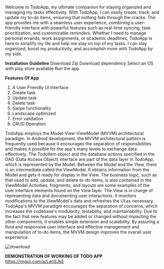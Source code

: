 Welcome to TodoApp, my ultimate companion for staying organized and managing my tasks effectively. With TodoApp, I can easily create, track, and update my to-do items, ensuring that nothing falls through the cracks. The app provides me with a seamless user experience, combining a user-friendly interface with powerful features such as real-time syncing, task prioritization, and customizable reminders. Whether I need to manage personal errands, work assignments, or academic deadlines, TodoApp is here to simplify my life and help me stay on top of my tasks. I can stay organized, boost my productivity, and accomplish more with TodoApp by my side.

**Installation Guideline**
Download Zip
Download dependency
Select an OS with play store avaliable
Run the app

**Features Of App**
1) A User Friendly UI Interface
2) Create task
3) Update task
4) Delete task
5) Swipe functionality
6) Landscape optimized
7) Error validation
8) CRUD Operation

TodoApp employs the Model-View-ViewModel (MVVM) architectural paradigm. In Android development, the MVVM architectural pattern is frequently used because it encourages the separation of responsibilities and makes it possible for the app's many levels to exchange data effectively.
The TodoItem object and the database actions specified in the DAO (Data Access Object) interface are part of the data layer in TodoApp, which is represented by the Model. Between the Model and the View, there is an intermediate called the ViewModel. It obtains information from the Model and gets it ready for display in the View. The business logic, such as that used to add, update, and delete to-do items, is also contained in the ViewModel.Activities, fragments, and layouts are some examples of the user interface elements found on the View layer. The View is in charge of representing data and documenting user interactions. It monitors modifications to the ViewModel's data and refreshes the UI as necessary.
TodoApp's MVVM paradigm encourages the separation of concerns, which increases the codebase's modularity, testability, and maintainability. Due to the fact that new features may be added or changed without impacting the other components, it enables simple extension and scalability. By assuring a fluid and responsive user interface and effective management and manipulation of to-do items, the MVVM design improves the overall user experience.

![download](https://github.com/arjuadhikari13/DMA_TODO_APP/assets/67180170/5649d461-9777-4047-af1c-b102cfbcc2e9)

**DEMONSTRATION OF WORKING OF TODO APP**
https://imgur.com/a/LanSJkE

